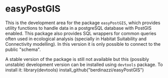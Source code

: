 # easyPostGIS
This is the development area for the package `easyPostGIS`, which provides utility functions to handle data in a postgreSQL database with PostGIS enabled. This package also provides SQL wrappers for common queries often used in ecological analysis (specially in Habitat Suitability and Connectivity modelling). In this version it is only possible to connect to the public "schema".

A stable version of the package is still not available but this (possibly unstable) development version  can be installed using `devtools` package. To install it:
library(devtools)
install_github("berdinazzi/easyPostGIS")

